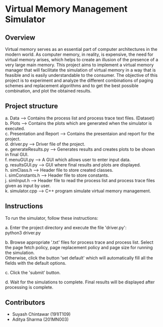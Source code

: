 # Virtual Memory Management Simulator


## Overview
Virtual memory serves as an essential part of computer architectures in the modern world. As computer memory, in reality, is expensive, the need for virtual memory arises, which helps to create an illusion of the presence of a very large main memory. This project aims to implement a virtual memory manager that will facilitate the simulation of virtual memory in a way that is feasible and is easily understandable to the consumer. The objective of this project is to experiment and analyze the different combinations of paging schemes and replacement algorithms and to get the best possible combination, and plot the obtained results.


## Project structure
a. Data   			--> Contains the process list and process trace text files. (Dataset)  
b. Plots 			--> Contains the plots which are generated when the simulator is executed.  
c. Presentation and Report	--> Contains the presentaion and report for the project.  
d. driver.py			--> Driver file of the project.  
e. generateResults.py		--> Generates results and creates plots to be shown in final GUI.  
f. menuGUI.py			--> A GUI which allows user to enter input data.  
g. resultsGUI.py		--> GUI where final results and plots are displayed.  
h. simClass.h			--> Header file to store created classes.  
i. simConstants.h		--> Header file to store constants.  
j. simInput.h			--> Header file to read the process list and process trace files given as input by user.  
k. simulator.cpp		--> C++ program simulate virtual memory management.  


## Instructions
To run the simulator, follow these instructions:

a. Enter the project directory and execute the file 'driver.py':  
   python3 driver.py
   
b. Browse appropriate '.txt' files for process trace and process list. Select the page fetch policy, page replacement policy and page size for running the simulation.  
   Otherwise, click the button 'set default' which will automatically fill all the fields with the default options.

c. Click the 'submit' button.

d. Wait for the simulations to complete. Final results will be displayed after processing is complete.


## Contributors
- Suyash Chintawar  	(191IT109)
- Aditya Sharma      (201MN003)
